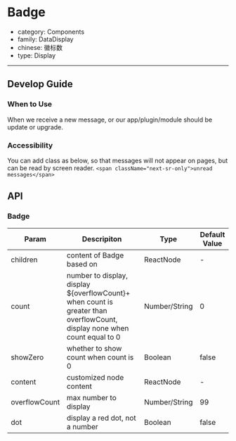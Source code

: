 # Badge

-   category: Components
-   family: DataDisplay
-   chinese: 徽标数
-   type: Display

---

## Develop Guide

### When to Use

When we receive a new message, or our app/plugin/module should be update or upgrade.

### Accessibility
You can add class as below, so that messages will not appear on pages, but can be read by screen reader.
`<span className="next-sr-only">unread messages</span>`

## API

### Badge

| Param | Descripiton  | Type  | Default Value |
| ------------- | ----------------------------------------------------- | ------------- | ----- |
| children      | content of Badge based on                                               | ReactNode     | -     |
| count         | number to display, display ${overflowCount}+ when count is greater than overflowCount, display none when count equal to 0 | Number/String | 0     |
| showZero      | whether to show count when count is 0                                     | Boolean       | false |
| content       | customized node content                                               | ReactNode     | -     |
| overflowCount | max number to display                                              | Number/String | 99    |
| dot           | display a red dot, not a number                                        | Boolean       | false |
